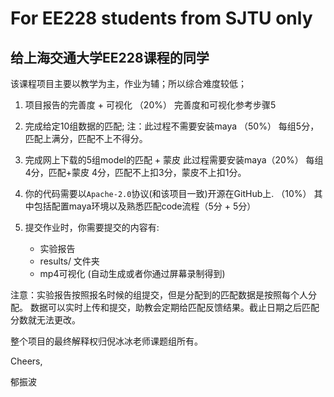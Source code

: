 # For EE228 students from SJTU only
## 给上海交通大学EE228课程的同学

该课程项目主要以教学为主，作业为辅；所以综合难度较低；

1. 项目报告的完善度 + 可视化 （20%）
完善度和可视化参考步骤5

2. 完成给定10组数据的匹配; 注：此过程不需要安装maya （50%）
每组5分，匹配上满分，匹配不上不得分。

3. 完成网上下载的5组model的匹配 + 蒙皮 此过程需要安装maya（20%）
每组4分，匹配+蒙皮 4分，匹配不上扣3分，蒙皮不上扣1分。

4. 你的代码需要以`Apache-2.0`协议(和该项目一致)开源在GitHub上. （10%）
其中包括配置maya环境以及熟悉匹配code流程（5分 + 5分）

5. 提交作业时，你需要提交的内容有: 
    * 实验报告
    * results/ 文件夹
    * mp4可视化 (自动生成或者你通过屏幕录制得到)

注意：实验报告按照报名时候的组提交，但是分配到的匹配数据是按照每个人分配。
数据可以实时上传和提交，助教会定期给匹配反馈结果。截止日期之后匹配分数就无法更改。

整个项目的最终解释权归倪冰冰老师课题组所有。

Cheers,

郁振波
